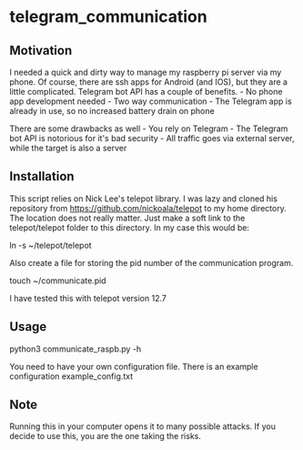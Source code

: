 # telegram_communication

## Motivation
I needed a quick and dirty way to manage my raspberry pi server via my phone. Of course, there are
ssh apps for Android (and IOS), but they are a little complicated. Telegram bot API has a couple of
benefits.
	- No phone app development needed
	- Two way communication
	- The Telegram app is already in use, so no increased battery drain on phone

There are some drawbacks as well
	- You rely on Telegram
	- The Telegram bot API is notorious for it's bad security
	- All traffic goes via external server, while the target is also a server

## Installation
This script relies on Nick Lee's telepot library. I was lazy and cloned his repository from
https://github.com/nickoala/telepot to my home directory. The location does not really matter. Just
make a soft link to the telepot/telepot folder to this directory. In my case this would be:

ln -s ~/telepot/telepot

Also create a file for storing the pid number of the communication program.

touch ~/communicate.pid

I have tested this with telepot version 12.7

## Usage

python3 communicate_raspb.py -h

You need to have your own configuration file. There is an example configuration example_config.txt

## Note
Running this in your computer opens it to many possible attacks. If you decide to use this, you are
the one taking the risks.

